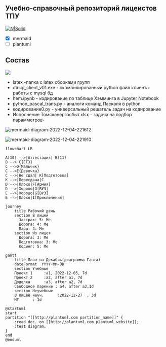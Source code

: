 ## Учебно-справочный репозиторий лицеистов ТПУ
[![N|Solid](https://portal.tpu.ru/f_lyceum/img/main-logo.jpg)](https://portal.tpu.ru/lyceum)



- [X] mermaid
- [ ] plantuml

## Состав

[![](https://user-images.githubusercontent.com/114549805/205498470-cedca720-1950-48ab-91b4-5dd23a5ff0a0.png)](https://github.com/lyctpu/help/blob/main/bdtest.py)
 
- latex -папка с latex сборками групп
- dbsql_client_v01.exe - скомпилированный python файл клиента работы с mysql бд
- hem.ipynb - кодирование по таблице Хэмминга в Jupyter Notebook
- python_pascal_trans.py - аналоги команд Паскаля в python
- кодирование0.py - универсальный решатель задач на кодирование
- Исполнение Томскэнергосбыт.xlsx - задача на подбор парамметров- 

![mermaid-diagram-2022-12-04-221612](https://user-images.githubusercontent.com/114549805/205499010-2b56a70b-1df6-4016-afbf-b87646f5cdaa.svg)

![mermaid-diagram-2022-12-04-221910](https://user-images.githubusercontent.com/114549805/205499014-28c15bd3-f64c-4aaa-9603-fa207b2c6749.svg)


```mermaid
flowchart LR

A[10] -->|Аттестация| B(11)
B --> C{ЕГЭ}
C -->D{Мальчик}
C -->E{Девочка}
C -->|Не сдал| K[Подготовка]
K -->|Пересдача|C
D -->|Плохо|F[Армия]
D -->|Хорошо|G[ВУЗ]
E -->|Хорошо|G[ВУЗ]
E -->|Плохо|I[Приключения]
```

```mermaid
journey
    title Рабочий день
    section В лицей
      Завтрак: 5: Me
      Дорога: 4: Me
      Пары: 4: Me
    section Из лицея
      Дорога: 3: Me
      Подготовка: 3: Me
      Кодинг: 5: Me
```

```mermaid
gantt
    title План на Декабрь(диаграмма Ганта)
    dateFormat  YYYY-MM-DD
    section Учебные
    Проект 1     :a1, 2022-12-05, 7d
    Проект 2     :a2, after a1, 7d
    Доделка      :a3, after a2, 7d
    Свободное парение : a4, after a3,1d
    section Неучебные
    В лицее неуч.      :2022-12-27  , 3d
    НГ      : 1d
```



```ch
@startuml
start
partition "[[http://plantuml.com partition_name]]" {
    :read doc. on [[http://plantuml.com plantuml_website]];
    :test diagram;
}
end
@enduml
```
